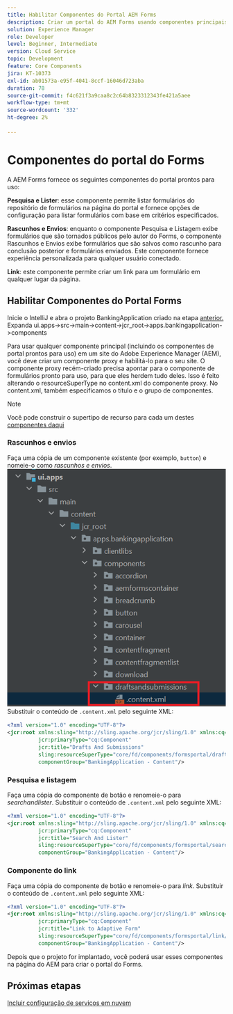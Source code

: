 ```yaml
---
title: Habilitar Componentes do Portal AEM Forms
description: Criar um portal do AEM Forms usando componentes principais
solution: Experience Manager
role: Developer
level: Beginner, Intermediate
version: Cloud Service
topic: Development
feature: Core Components
jira: KT-10373
exl-id: ab01573a-e95f-4041-8ccf-16046d723aba
duration: 78
source-git-commit: f4c621f3a9caa8c2c64b8323312343fe421a5aee
workflow-type: tm+mt
source-wordcount: '332'
ht-degree: 2%

---
```


# Componentes do portal do Forms

A AEM Forms fornece os seguintes componentes do portal prontos para uso:

**Pesquisa e Lister**: esse componente permite listar formulários do repositório de formulários na página do portal e fornece opções de configuração para listar formulários com base em critérios especificados.

**Rascunhos e Envios**: enquanto o componente Pesquisa e Listagem exibe formulários que são tornados públicos pelo autor do Forms, o componente Rascunhos e Envios exibe formulários que são salvos como rascunho para conclusão posterior e formulários enviados. Este componente fornece experiência personalizada para qualquer usuário conectado.

**Link**: este componente permite criar um link para um formulário em qualquer lugar da página.

## Habilitar Componentes do Portal Forms

Inicie o IntelliJ e abra o projeto BankingApplication criado na etapa [anterior.](./getting-started.md) Expanda ui.apps->src->main->content->jcr_root->apps.bankingapplication->components

Para usar qualquer componente principal (incluindo os componentes de portal prontos para uso) em um site do Adobe Experience Manager (AEM), você deve criar um componente proxy e habilitá-lo para o seu site.
O componente proxy recém-criado precisa apontar para o componente de formulários pronto para uso, para que eles herdem tudo deles. Isso é feito alterando o resourceSuperType no content.xml do componente proxy. No content.xml, também especificamos o título e o grupo de componentes.
>[!NOTE]
>
> Você pode construir o supertipo de recurso para cada um destes [componentes daqui](https://github.com/adobe/aem-core-forms-components/tree/master/ui.apps/src/main/content/jcr_root/apps/core/fd/components/formsportal)


### Rascunhos e envios

Faça uma cópia de um componente existente (por exemplo, `button`) e nomeie-o como _rascunhos e envios_.
![rascunhos e envios](assets/forms-portal-components2.png)
Substituir o conteúdo de `.content.xml` pelo seguinte XML:

```xml
<?xml version="1.0" encoding="UTF-8"?>
<jcr:root xmlns:sling="http://sling.apache.org/jcr/sling/1.0" xmlns:cq="http://www.day.com/jcr/cq/1.0" xmlns:jcr="http://www.jcp.org/jcr/1.0"
          jcr:primaryType="cq:Component"
          jcr:title="Drafts And Submissions"
          sling:resourceSuperType="core/fd/components/formsportal/draftsandsubmissions/v1/draftsandsubmissions"
          componentGroup="BankingApplication - Content"/>
```

### Pesquisa e listagem

Faça uma cópia do componente de botão e renomeie-o para _searchandlister_.
Substituir o conteúdo de `.content.xml` pelo seguinte XML:


```xml
<?xml version="1.0" encoding="UTF-8"?>
<jcr:root xmlns:sling="http://sling.apache.org/jcr/sling/1.0" xmlns:cq="http://www.day.com/jcr/cq/1.0" xmlns:jcr="http://www.jcp.org/jcr/1.0"
          jcr:primaryType="cq:Component"
          jcr:title="Search And Lister"
          sling:resourceSuperType="core/fd/components/formsportal/searchlister/v1/searchlister"
          componentGroup="BankingApplication - Content"/>
```

### Componente do link

Faça uma cópia do componente de botão e renomeie-o para _link_.
Substituir o conteúdo de `.content.xml` pelo seguinte XML:


```xml
<?xml version="1.0" encoding="UTF-8"?>
<jcr:root xmlns:sling="http://sling.apache.org/jcr/sling/1.0" xmlns:cq="http://www.day.com/jcr/cq/1.0" xmlns:jcr="http://www.jcp.org/jcr/1.0"
          jcr:primaryType="cq:Component"
          jcr:title="Link to Adaptive Form"
          sling:resourceSuperType="core/fd/components/formsportal/link/v2/link"
          componentGroup="BankingApplication - Content"/>
```

Depois que o projeto for implantado, você poderá usar esses componentes na página do AEM para criar o portal do Forms.

## Próximas etapas

[Incluir configuração de serviços em nuvem](./azure-storage-fdm.md)
